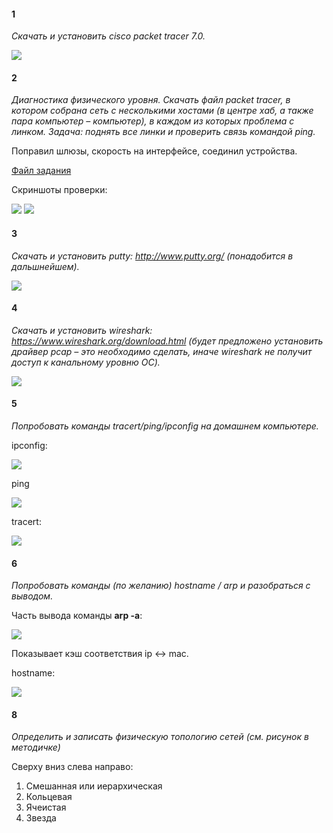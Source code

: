 #### 1
*Скачать и установить cisco packet tracer 7.0.*

![](1-1.PNG)

#### 2
*Диагностика физического уровня. Скачать файл packet tracer, в котором собрана сеть с несколькими хостами (в центре хаб, а также пара компьютер – компьютер), в каждом из которых проблема с линком. Задача: поднять все линки и проверить связь командой ping.*

Поправил шлюзы, скорость на интерфейсе, соединил устройства.

[Файл задания](Task1.pkt)

Скриншоты проверки:

![](pt1.PNG)
![](pt2.PNG)

#### 3

*Скачать и установить putty: http://www.putty.org/ (понадобится в дальшнейшем).*

![](1-2.PNG)


#### 4
*Скачать и установить wireshark: https://www.wireshark.org/download.html (будет предложено установить драйвер pcap – это необходимо сделать, иначе wireshark не получит доступ к канальному уровню ОС).*

![](1-3.PNG)

#### 5
*Попробовать команды tracert/ping/ipconfig на домашнем компьютере.*

ipconfig:

![](1-4.PNG)

ping

![](1-5.PNG)

tracert:

![](1-6.PNG)

#### 6

*Попробовать команды (по желанию) hostname / arp и разобраться с выводом.*

Часть вывода команды **arp -a**:

![](1-7.PNG)

Показывает кэш соответствия ip <-> mac.

hostname:

![](1-8.PNG)

#### 8

*Определить и записать физическую топологию сетей (см. рисунок в методичке)*

Сверху вниз слева направо:
1. Смешанная или иерархическая
2. Кольцевая
3. Ячеистая
4. Звезда
